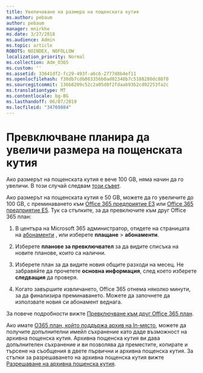 ```yaml
---
title: Увеличаване на размера на пощенската кутия
ms.author: pebaum
author: pebaum
manager: mnirkhe
ms.date: 3/27/2018
ms.audience: Admin
ms.topic: article
ROBOTS: NOINDEX, NOFOLLOW
localization_priority: Normal
ms.collection: Adm_O365
ms.custom: ''
ms.assetid: 33641df2-fc29-493f-a6c6-2777d8b4ef11
ms.openlocfilehash: f30db7cdb083356b0ad02348b7c5188280dc88f0
ms.sourcegitcommit: 136b8209c52c2a05d0f2fdaab93b2cd92253fa2c
ms.translationtype: MT
ms.contentlocale: bg-BG
ms.lasthandoff: 06/07/2019
ms.locfileid: "34769884"
---
```

# <a name="switch-plans-to-increase-mailbox-size"></a>Превключване планира да увеличи размера на пощенската кутия

Ако размерът на пощенската кутия е вече 100 GB, няма начин да го увеличи. В този случай следвам [този съвет](https://support.office.com/client/e57572ff-0ba7-4782-ba5d-cdac3142ea71). 
  
Ако размерът на пощенската кутия е 50 GB, можете да го увеличите до 100 GB, с преминаването към [Office 365 предприятие E3](https://products.office.com/business/office-365-enterprise-e3-business-software) или [Office 365 предприятие E5](https://products.office.com/business/office-365-enterprise-e5-business-software). Тук са стъпките, за да превключите към друг Office 365 план:
  
1. В центъра на Microsoft 365 администратор, отидете на страницата на [абонаменти](https://go.microsoft.com/fwlink/p/?linkid=842054) , или изберете **плащане** \> **абонаменти**.
    
2. Изберете **планове за превключвател** за да видите списъка на новите планове, които са налични. 
    
3. Изберете план за да видите новия общите разходи на месец. Не забравяйте да прочетете **основна информация**, след което изберете **следващия** да проверя. 
    
4. Когато завършите извличането, Office 365 отнема няколко минути, за да финализира преминаването. Можете да започнете да използвате новия си абонамент веднага.
    
За повече подробности вижте [Превключване към друг Office 365 план](https://support.office.com/article/73318661-8f33-478b-bcc7-fb8d69dbb22a).
  
Ако имате [O365 план, който поддържа архив на In-място](https://docs.microsoft.com/office365/servicedescriptions/exchange-online-archiving-service-description/exchange-online-archiving-service-description), можете да получите допълнителни имейл съхранение като даде възможност на архивна пощенска кутия.  Архивна пощенска кутия ви дава допълнителен съхранение и ви позволява да преместите, копирате и търсене на съобщения в двете първични и архивна пощенска кутия. За стъпки за разрешаването на архивна пощенска кутия вижте [Разрешаване на архивна пощенска кутия](https://docs.microsoft.com/office365/securitycompliance/enable-archive-mailboxes).

